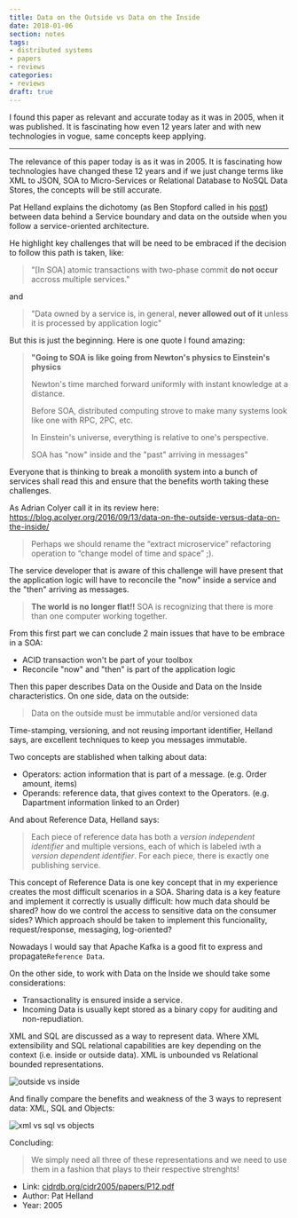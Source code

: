 ```yaml
---
title: Data on the Outside vs Data on the Inside
date: 2018-01-06
section: notes
tags:
- distributed systems
- papers
- reviews
categories:
- reviews
draft: true
---
```


I found this paper as relevant and accurate today as it was in 2005, when it was published. 
It is fascinating how even 12 years later and with new technologies in vogue, 
same concepts keep applying.


--------

The relevance of this paper today is as it was in 2005.
It is fascinating how technologies have changed these 12 years
and if we just change terms like XML to JSON, SOA to Micro-Services
or Relational Database to NoSQL Data Stores, the concepts will be
still accurate.

Pat Helland explains the dichotomy (as Ben Stopford called in his [post](https://www.confluent.io/blog/data-dichotomy-rethinking-the-way-we-treat-data-and-services/))
between data behind a Service boundary and data on the outside when
you follow a service-oriented architecture.

He highlight key challenges that will be need to be embraced if
the decision to follow this path is taken, like:

> "[In SOA] atomic transactions with two-phase commit **do not occur** accross multiple services."

and

> "Data owned by a service is, in general, **never allowed out of it** unless it is
> processed by application logic"

But this is just the beginning. Here is one quote I found amazing:

> **"Going to SOA is like going from Newton's physics to Einstein's physics**
>
> Newton's time marched forward uniformly with instant knowledge at a distance.
>
> Before SOA, distributed computing strove to make many systems look like one with RPC, 2PC, etc.
>
> In Einstein's universe, everything is relative to one's perspective.
>
> SOA has "now" inside and the "past" arriving in messages"

Everyone that is thinking to break a monolith system into a bunch of services
shall read this and ensure that the benefits worth taking these challenges.

As Adrian Colyer call it in its review here: https://blog.acolyer.org/2016/09/13/data-on-the-outside-versus-data-on-the-inside/

> Perhaps we should rename the “extract microservice” refactoring operation to “change model of time and space” ;).

The service developer that is aware of this challenge will have present that
the application logic will have to reconcile the "now" inside a service and
the "then" arriving as messages.

> **The world is no longer flat!!** SOA is recognizing that there is more than
> one computer working together.

From this first part we can conclude 2 main issues that have to be embrace in a SOA:

* ACID transaction won't be part of your toolbox
* Reconcile "now" and "then" is part of the application logic

Then this paper describes Data on the Ouside and Data on the Inside characteristics.
On one side, data on the outside:

> Data on the outside must be immutable and/or versioned data

Time-stamping, versioning, and not reusing important identifier, Helland says, are
excellent techniques to keep you messages immutable.

Two concepts are stablished when talking about data:

* Operators: action information that is part of a message. (e.g. Order amount, items)
* Operands: reference data, that gives context to the Operators. (e.g. Dapartment information linked to an Order)

And about Reference Data, Helland says:

> Each piece of reference data has both a *version independent identifier* and
> multiple versions, each of which is labeled iwth a *version dependent identifier*.
> For each piece, there is exactly one publishing service.

This concept of Reference Data is one key concept that in my experience creates
the most difficult scenarios in a SOA. Sharing data is a key feature and implement it
correctly is usually difficult: how much data should be shared? how do we control the access
to sensitive data on the consumer sides? Which approach should be taken to implement this
funcionality, request/response, messaging, log-oriented?

Nowadays I would say that Apache Kafka is a good fit to express and propagate`Reference Data`.

On the other side, to work with Data on the Inside we should take some considerations:

* Transactionality is ensured inside a service.
* Incoming Data is usually kept stored as a binary copy for auditing and non-repudiation.

XML and SQL are discussed as a way to represent data. Where XML extensibility and SQL
relational capabilities are key depending on the context (i.e. inside or outside data).
XML is unbounded vs Relational bounded representations.

![outside vs inside](/images/2017-10-13-data-on-the-outside-vs-data-on-the-inside/outside-vs-inside.png)

And finally compare the benefits and weakness of the 3 ways to represent data: XML, SQL and Objects:

![xml vs sql vs objects](/images/2017-10-13-data-on-the-outside-vs-data-on-the-inside/sql-xml-object.png)

Concluding:

> We simply need all three of these representations and we need to use them in a fashion that plays to their respective strenghts!

* Link: [cidrdb.org/cidr2005/papers/P12.pdf](cidrdb.org/cidr2005/papers/P12.pdf)
* Author: Pat Helland
* Year: 2005
